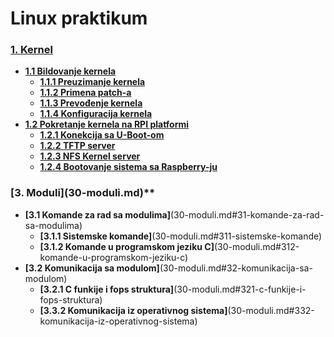 # Linux praktikum

### **[1. Kernel](10-kernel.md)**
  - **[1.1 Bildovanje kernela](10-kernel.md#11-bildovanje-kernela)**
    - **[1.1.1 Preuzimanje kernela](10-kernel.md#111-preuzimanje-kernela)**
    - **[1.1.2 Primena patch-a](10-kernel.md#112-primena-patch-a)**
    - **[1.1.3 Prevođenje kernela](10-kernel.md#113-prevođenje-kernela)**
    - **[1.1.4 Konfiguracija kernela](10-kernel.md#114-konfiguracija-kernela)**
  - **[1.2 Pokretanje kernela na RPI platformi](10-kernel.md#12-pokretanje-kernela-na-rpi-platformi)**
    - **[1.2.1 Konekcija sa U-Boot-om](10-kernel.md#121-konekcija-sa-u-boot-om)**
    - **[1.2.2 TFTP server](10-kernel.md#122-tftp-server)**
    - **[1.2.3 NFS Kernel server](10-kernel.md#122-tftp-server)**
    - **[1.2.4 Bootovanje sistema sa Raspberry-ju](10-kernel.md#124-bootovanje-sistema-sa-raspberry-ju)**

### **[3. Moduli]**(30-moduli.md)**
  - **[3.1 Komande za rad sa modulima]**(30-moduli.md#31-komande-za-rad-sa-modulima)
    - **[3.1.1 Sistemske komande]**(30-moduli.md#311-sistemske-komande)
    - **[3.1.2 Komande u programskom jeziku C]**(30-moduli.md#312-komande-u-programskom-jeziku-c)
  - **[3.2 Komunikacija sa modulom]**(30-moduli.md#32-komunikacija-sa-modulom)
    - **[3.2.1 C funkije i fops struktura]**(30-moduli.md#321-c-funkije-i-fops-struktura)
    - **[3.3.2 Komunikacija iz operativnog sistema]**(30-moduli.md#332-komunikacija-iz-operativnog-sistema)
